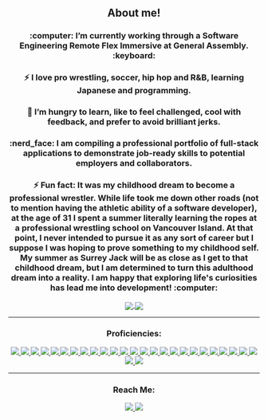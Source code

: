 <div align="center">
   <h2>About me!</h2>


<h3>:computer: I’m currently working through a Software Engineering Remote Flex Immersive at General Assembly. :keyboard:</h3>
<h3>⚡ I love pro wrestling, soccer, hip hop and R&B, learning Japanese and programming.</h3>
<h3>🌱  I’m hungry to learn, like to feel challenged, cool with feedback, and prefer to avoid brilliant jerks.</h3>
<h3>:nerd_face: I am compiling a professional portfolio of full-stack applications to demonstrate job-ready skills to potential employers and collaborators.</h3>
<h3 align=center>⚡ Fun fact: It was my childhood dream to become a professional wrestler. While life took me down other roads (not to mention having the athletic ability of a software developer), at the age of 31 I spent a summer literally learning the ropes at a professional wrestling school on Vancouver Island. At that point, I never intended to pursue it as any sort of career but I suppose I was hoping to prove something to my childhood self. My summer as Surrey Jack will be as close as I get to that childhood dream, but I am determined to turn this adulthood dream into a reality. I am happy that exploring life's curiosities has lead me into development! :computer:</h3>
   <a href="#"><img align="center" src="https://github-readme-stats.vercel.app/api?username=TonyPurple&hide=stars,issues&include_all_commits=true&count_private=true&show_icons=true&theme=outrun" />  </a>
   <a href="#"><img align="center" src="https://github-readme-stats.vercel.app/api/top-langs/?username=TonyPurple&layout=compact&theme=outrun" /></a> 
   <hr>
   <div>
      <h3>Proficiencies:</h3>
      <a href="#"><img src="https://img.shields.io/badge/-HTML5-E34F26?style=flat-square&logo=html5&logoColor=white" />  </a>
      <a href="#"><img src="https://img.shields.io/badge/-Swift+iOS-C51A4A?style=flat-square&for-the-badge&logo=Swift+iOS" />  </a>
      <a href="#"><img src="https://img.shields.io/badge/React_Router-CA4245?style=flat-square&for-the-badge&logo=react-router&logoColor" />  </a>
      <a href="#"><img src="https://img.shields.io/badge/-CSS3-1572B6?style=flat-square&logo=css3" />  </a>
      <a href="#"><img src="https://img.shields.io/badge/-JavaScript-F7DF1E?style=flat-square&logo=javascript&logoColor=black" />  </a>
      <a href="#"><img src="https://img.shields.io/badge/-React-61DAFB?style=flat-square&logo=React&logoColor=black" />  </a>
      <a href="#"><img src="https://img.shields.io/badge/-NodeJS-339933?style=flat-square&logo=Node.js&logoColor=white" />  </a>
      <a href="#"><img src="https://img.shields.io/badge/-Python3-3776AB?style=flat-square&logo=Python&logoColor=white" />  </a>
      <a href="#"><img src="https://img.shields.io/badge/-Bulma-CA4245?style=flat-square&for-the-badge&logo=Bulma&logoColor=white" />  </a>
      <a href="#"><img src="https://img.shields.io/badge/express.js-%23404d59.svg?style=flat-square&for-the-badge&logo=express&logoColor=%2361DAFB" />  </a>
      <a href="#"><img src="https://img.shields.io/badge/-Django-092E20?style=flat-square&logo=django" />  </a>
      <a href="#"><img src="https://img.shields.io/badge/-PostgreSQL-336791?style=flat-square&logo=postgresql" />  </a>
      <a href="#"><img src="https://img.shields.io/badge/-MongoDB-white?style=flat-square&logo=mongodb" />  </a>
      <a href="#"><img src="https://img.shields.io/badge/Milligram-232F3E?style=flat-square&logo=Milligram" />  </a>
      <a href="#"><img src="https://img.shields.io/badge/-jQuery-0769AD?style=flat-square&logo=jQuery" />  </a>
      <a href="#"><img src="https://img.shields.io/badge/-Bootstrap-563D7C?style=flat-square&logo=bootstrap" />  </a>
      <a href="#"><img src="https://img.shields.io/badge/-Mongoose-0081CB?style=flat-square&logo=mongoose" />  </a>
      <a href="#"><img src="https://img.shields.io/badge/-Git-black?style=flat-square&logo=git" />  </a>
      <a href="#"><img src="https://img.shields.io/badge/-Postman-FF6C37?style=flat-square&logo=Postman&logoColor=white" />  </a>
      <a href="#"><img src="https://img.shields.io/badge/-Heroku-430098?style=flat-square&logo=heroku" />  </a>
      <a href="#"><img src="https://img.shields.io/badge/Adobe%20Creative%20Cloud-DA1F26.svg?style=flat-square&logo=Adobe%20Creative%20Cloud&logoColor=white" />  </a>
      <a href="#"><img src="https://img.shields.io/badge/-Markdown-000000?style=flat-square&logo=Markdown&logoColor=white" />  </a>
      <a href="#"><img src="https://img.shields.io/badge/-Trello-0079BF?style=flat-square&logo=Trello&logoColor=white" />  </a>
      <a href="#"><img src="https://img.shields.io/badge/-VS_Code-007ACC?style=flat-square&logo=visual-studio-code" />  </a>
      <a href="#"><img src="https://img.shields.io/badge/-Materialize-4A154B?style=flat-square&logo=materialize" />  </a>
      <a href="#"><img src="https://img.shields.io/badge/NPM-%23000000.svg?style=flat-square&for-the-badge&logo=npm&logoColor=white" />  </a>
      <a href="#"><img src="https://img.shields.io/badge/CodePen-white?style=flat-square&for-the-badge&logo=codepen&logoColor=black" />  </a>
    </div>
    <hr>
    <div>
        <h3>Reach Me:</h3>
      <a href="https://www.linkedin.com/in/anthony-vanoni/"><img src="https://img.shields.io/badge/-LinkedIn-0077B5?style=flat-square&logo=LinkedIn&logoColor=white" />  </a>
      <a href="mailto: tony@wrestlingwithcode.com"><img src="https://img.shields.io/badge/-Email-D14836?style=flat-square&logo=Email&logoColor=white" />  </a>
   </div>
   </div>

